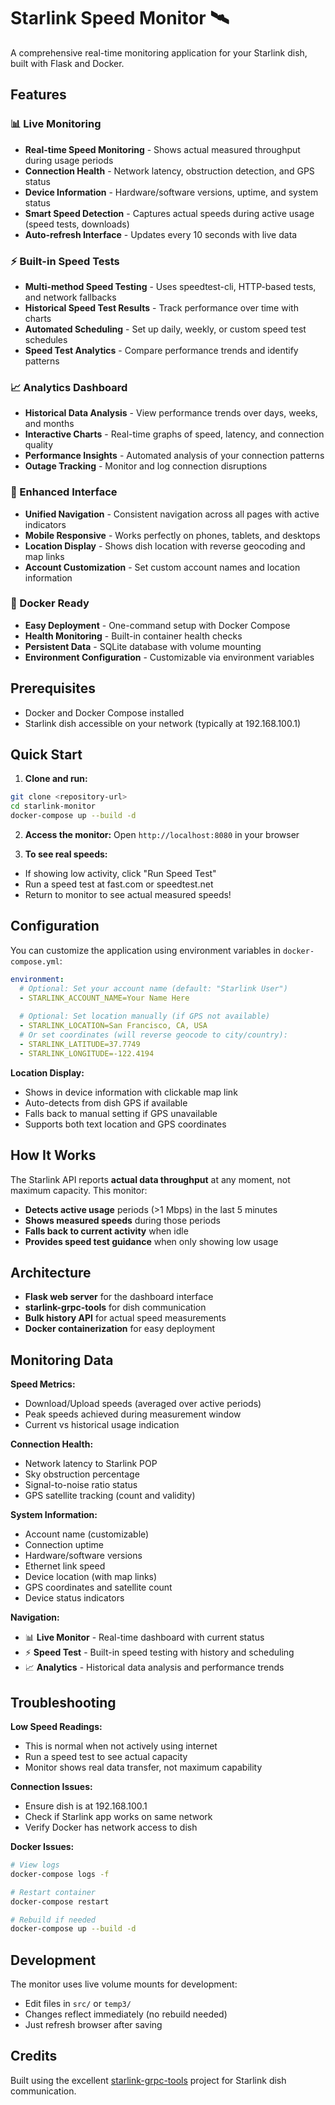 # Starlink Speed Monitor 🛰️

A comprehensive real-time monitoring application for your Starlink dish, built with Flask and Docker.

## Features

### 📊 Live Monitoring
- **Real-time Speed Monitoring** - Shows actual measured throughput during usage periods
- **Connection Health** - Network latency, obstruction detection, and GPS status  
- **Device Information** - Hardware/software versions, uptime, and system status
- **Smart Speed Detection** - Captures actual speeds during active usage (speed tests, downloads)
- **Auto-refresh Interface** - Updates every 10 seconds with live data

### ⚡ Built-in Speed Tests
- **Multi-method Speed Testing** - Uses speedtest-cli, HTTP-based tests, and network fallbacks
- **Historical Speed Test Results** - Track performance over time with charts
- **Automated Scheduling** - Set up daily, weekly, or custom speed test schedules
- **Speed Test Analytics** - Compare performance trends and identify patterns

### 📈 Analytics Dashboard  
- **Historical Data Analysis** - View performance trends over days, weeks, and months
- **Interactive Charts** - Real-time graphs of speed, latency, and connection quality
- **Performance Insights** - Automated analysis of your connection patterns
- **Outage Tracking** - Monitor and log connection disruptions

### 🎨 Enhanced Interface
- **Unified Navigation** - Consistent navigation across all pages with active indicators
- **Mobile Responsive** - Works perfectly on phones, tablets, and desktops
- **Location Display** - Shows dish location with reverse geocoding and map links
- **Account Customization** - Set custom account names and location information

### 🐳 Docker Ready
- **Easy Deployment** - One-command setup with Docker Compose
- **Health Monitoring** - Built-in container health checks
- **Persistent Data** - SQLite database with volume mounting
- **Environment Configuration** - Customizable via environment variables

## Prerequisites

- Docker and Docker Compose installed
- Starlink dish accessible on your network (typically at 192.168.100.1)

## Quick Start

1. **Clone and run:**
```bash
git clone <repository-url>
cd starlink-monitor
docker-compose up --build -d
```

2. **Access the monitor:**
Open `http://localhost:8080` in your browser

3. **To see real speeds:**
- If showing low activity, click "Run Speed Test"  
- Run a speed test at fast.com or speedtest.net
- Return to monitor to see actual measured speeds!

## Configuration

You can customize the application using environment variables in `docker-compose.yml`:

```yaml
environment:
  # Optional: Set your account name (default: "Starlink User") 
  - STARLINK_ACCOUNT_NAME=Your Name Here
  
  # Optional: Set location manually (if GPS not available)
  - STARLINK_LOCATION=San Francisco, CA, USA
  # Or set coordinates (will reverse geocode to city/country):
  - STARLINK_LATITUDE=37.7749
  - STARLINK_LONGITUDE=-122.4194
```

**Location Display:**
- Shows in device information with clickable map link
- Auto-detects from dish GPS if available
- Falls back to manual setting if GPS unavailable
- Supports both text location and GPS coordinates

## How It Works

The Starlink API reports **actual data throughput** at any moment, not maximum capacity. This monitor:

- **Detects active usage** periods (>1 Mbps) in the last 5 minutes
- **Shows measured speeds** during those periods
- **Falls back to current activity** when idle
- **Provides speed test guidance** when only showing low usage

## Architecture

- **Flask web server** for the dashboard interface
- **starlink-grpc-tools** for dish communication  
- **Bulk history API** for actual speed measurements
- **Docker containerization** for easy deployment

## Monitoring Data

**Speed Metrics:**
- Download/Upload speeds (averaged over active periods)
- Peak speeds achieved during measurement window
- Current vs historical usage indication

**Connection Health:**
- Network latency to Starlink POP
- Sky obstruction percentage  
- Signal-to-noise ratio status
- GPS satellite tracking (count and validity)

**System Information:**
- Account name (customizable)
- Connection uptime
- Hardware/software versions
- Ethernet link speed
- Device location (with map links)
- GPS coordinates and satellite count
- Device status indicators

**Navigation:**
- 📊 **Live Monitor** - Real-time dashboard with current status
- ⚡ **Speed Test** - Built-in speed testing with history and scheduling  
- 📈 **Analytics** - Historical data analysis and performance trends

## Troubleshooting

**Low Speed Readings:**
- This is normal when not actively using internet
- Run a speed test to see actual capacity
- Monitor shows real data transfer, not maximum capability

**Connection Issues:**
- Ensure dish is at 192.168.100.1
- Check if Starlink app works on same network
- Verify Docker has network access to dish

**Docker Issues:**
```bash
# View logs
docker-compose logs -f

# Restart container
docker-compose restart

# Rebuild if needed
docker-compose up --build -d
```

## Development

The monitor uses live volume mounts for development:
- Edit files in `src/` or `temp3/` 
- Changes reflect immediately (no rebuild needed)
- Just refresh browser after saving

## Credits

Built using the excellent [starlink-grpc-tools](https://github.com/sparky8512/starlink-grpc-tools) project for Starlink dish communication.